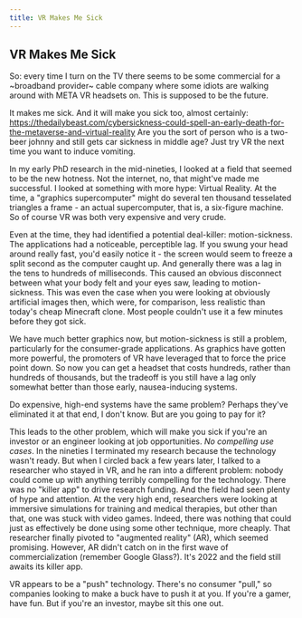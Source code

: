 ```yaml
---
title: VR Makes Me Sick
---
```


## VR Makes Me Sick
So: every time I turn on the TV there seems to be some commercial for a
~broadband provider~ cable company where some idiots are walking around with
META VR headsets on. This is supposed to be the future.

It makes me sick. And it will make you sick too, almost certainly:
<https://thedailybeast.com/cybersickness-could-spell-an-early-death-for-the-metaverse-and-virtual-reality>
Are you the sort of person who is a two-beer johnny and still gets car sickness
in middle age? Just try VR the next time you want to induce vomiting.

In my early PhD research in the mid-nineties, I looked at a field that seemed to
be the new hotness. Not the internet, no, that might've made me successful. I
looked at something with more hype: Virtual Reality. At the time, a "graphics supercomputer"
might do several ten thousand tesselated triangles a frame - an actual supercomputer,
that is, a six-figure machine. So of course VR was both very expensive and very crude.

Even at the time, they had identified a potential deal-killer: motion-sickness.
The applications had a noticeable, perceptible lag. If you swung your head around
really fast, you'd easily notice it - the screen would seem to freeze a split second as
the computer caught up. And generally there was a lag in the tens to hundreds of
milliseconds. This caused an obvious disconnect between what your body felt and your eyes
saw, leading to motion-sickness. This was even the case when you were looking at obviously
artificial images then, which were, for comparison, less realistic than today's cheap Minecraft clone. 
Most people couldn't use it a few minutes before they got sick.

We have much better graphics now, but motion-sickness is still a problem, particularly for
the consumer-grade applications. As graphics have gotten more powerful, the promoters of
VR have leveraged that to force the price point down. So now you can get a headset that
costs hundreds, rather than hundreds of thousands, but the tradeoff is you still have a lag
only somewhat better than those early, nausea-inducing systems.

Do expensive, high-end systems have the same problem? Perhaps they've eliminated it
at that end, I don't know. But are you going to pay for it?

This leads to the other problem, which will make you sick if you're an investor or
an engineer looking at job opportunities. _No compelling use cases_. In the nineties
I terminated my research because the technology wasn't ready.
But when I circled back a few years later, I talked to a researcher who stayed in VR,
and he ran into a different problem: nobody could come up with anything terribly
compelling for the technology. There was no "killer app" to drive research
funding. And the field had seen plenty of hype
and attention. At the very high end, researchers were looking at
immersive simulations for training and medical
therapies, but other than that, one was stuck with video games. Indeed, there was
nothing that could just as effectively be done using some other technique, more cheaply.
That researcher finally pivoted to "augmented reality" (AR), which seemed
promising. However, AR didn't catch on in the first wave of commercialization (remember Google
Glass?). It's 2022 and the field still awaits its killer app.

VR appears to be a "push" technology. There's no consumer "pull," so companies looking
to make a buck have to push it at you. If you're a gamer,
have fun. But if you're an investor, maybe sit this one out.
